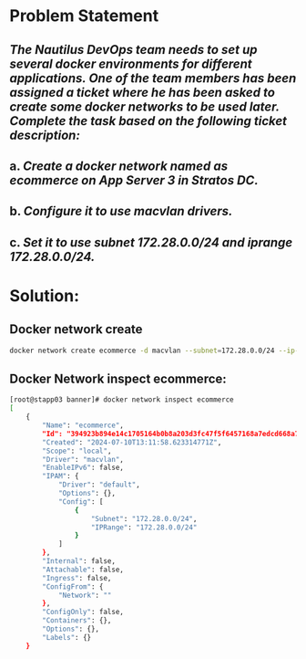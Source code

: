 # Problem Statement

## *The Nautilus DevOps team needs to set up several docker environments for different applications. One of the team members has been assigned a ticket where he has been asked to create some docker networks to be used later. Complete the task based on the following ticket description:*

## a. *Create a docker network named as ecommerce on App Server 3 in Stratos DC.*

## b. *Configure it to use macvlan drivers.*

## c. *Set it to use subnet 172.28.0.0/24 and iprange 172.28.0.0/24.*

# Solution:

## Docker network create

```bash
docker network create ecommerce -d macvlan --subnet=172.28.0.0/24 --ip-range=172.28.0.0/24
```
## Docker Network inspect ecommerce: 
```bash
[root@stapp03 banner]# docker network inspect ecommerce
[
    {
        "Name": "ecommerce",
        "Id": "394923b894e14c1705164b0b8a203d3fc47f5f6457168a7edcd668a705006659",
        "Created": "2024-07-10T13:11:58.623314771Z",
        "Scope": "local",
        "Driver": "macvlan",
        "EnableIPv6": false,
        "IPAM": {
            "Driver": "default",
            "Options": {},
            "Config": [
                {
                    "Subnet": "172.28.0.0/24",
                    "IPRange": "172.28.0.0/24"
                }
            ]
        },
        "Internal": false,
        "Attachable": false,
        "Ingress": false,
        "ConfigFrom": {
            "Network": ""
        },
        "ConfigOnly": false,
        "Containers": {},
        "Options": {},
        "Labels": {}
    }
```
